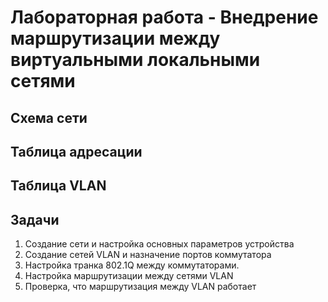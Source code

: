 # Лабораторная работа - Внедрение маршрутизации между виртуальными локальными сетями 
## Схема сети
## Таблица адресации
## Таблица VLAN
## Задачи
1. Создание сети и настройка основных параметров устройства
2. Создание сетей VLAN и назначение портов коммутатора
3. Настройка транка 802.1Q между коммутаторами.
4. Настройка маршрутизации между сетями VLAN
5. Проверка, что маршрутизация между VLAN работает
